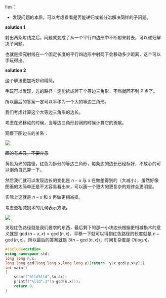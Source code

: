 tips：

- 发现问题的本质，可以考虑看看是否能递归或者分治解决同样的子问题。

**solution 1**

射出两条射线之后，问题就变成了从一个平行四边形中不断射来射去，可以递归解决子问题。

也就是探究射线在一个固定长度的平行四边形中射两下会移动多少距离，这个可以手玩得出。

**solution 2**

这个解法更加巧妙和精简。

手玩可以发现，光的路径一定能拆成若干个等边三角形，不然就回不到 P 点了。

所以最后的答案一定可以平移为一个大的等边三角形。

我们考虑计算这个大等边三角形的边长。

考虑在光移动的时候，当等边三角形封闭的时候计算它的贡献。

观察下图边长的关系：

![](https://cdn.luogu.com.cn/upload/image_hosting/gkju1yu1.png)

~~画的有点丑，不要介意~~

黄色为光的路径，红色为拆分的等边三角形，每条边的边长已经标好，不放心的可以倒角自己算一下。

然后我们就可以发现边长的变化是 $n-x$ 与 $x$ 在做差得到的（大减小），虽然好像图画的太简单还是不太容易看出来，可以画一个更大的更复杂的规律会更明显。

实际上这就是 $n-x$ 和 $x$ 再做更相减损。

考虑更相减损术的几何表示方法。

![](https://cdn.luogu.com.cn/upload/image_hosting/o49c6hf4.png)

发现红色路径就是我们要求的东西，最后剩下的那一小块边长根据更相减损术的意义就是 $\gcd(n-x,x)=\gcd(n,x)$，平移一下就可以得到红色路径的长度就是 $n-\gcd(n,x)$，所以最后的答案就是 $3(n-\gcd(n,x))$，时间复杂度是 $O(\log{n})$。

```cpp
#include<cstdio>
using namespace std;
long long n,x;
long long gcd(long long x,long long y){return !y?x:gcd(y,x%y);}
int main()
{
	scanf("%lld%lld",&n,&x);
	printf("%lld",3*(n-gcd(n,x)));
	return 0;
}
```
